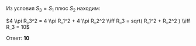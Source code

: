 Из условия $S_3=S_1$ плюс $S_2$ находим:

$4 \\pi R_3^2 = 4 \\pi R_1^2 + 4 \\pi R_2^2 \\iff R_3 = sqrt( R_1^2 + R_2^2 ) \\iff R_3 = 10$

Ответ: **10**


